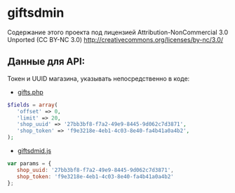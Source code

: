 giftsdmin
=========

Содержание этого проекта под лицензией Attribution-NonCommercial 3.0 Unported (CC BY-NC 3.0) http://creativecommons.org/licenses/by-nc/3.0/

Данные для API:
-------------

Токен и UUID магазина, указывать непосредственно в коде:

- [gifts.php][gifts]

```php
$fields = array(
   'offset' => 0,
   'limit' => 20,
   'shop_uuid' => '27bb3bf8-f7a2-49e9-8445-9d062c7d3871',
   'shop_token' => 'f9e3218e-4eb1-4c03-8e40-fa4b41a0a4b2',
);
```

- [giftsdmid.js][giftsdmid]
```js
var params = {
   shop_uuid: '27bb3bf8-f7a2-49e9-8445-9d062c7d3871',
   shop_token: 'f9e3218e-4eb1-4c03-8e40-fa4b41a0a4b2'
};
```

[gifts]: /page/gifts.php
[giftsdmid]: /giftsdmid.js